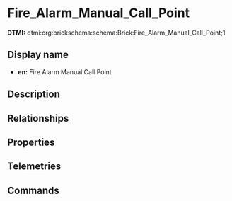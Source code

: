 # Fire_Alarm_Manual_Call_Point
**DTMI:** dtmi:org:brickschema:schema:Brick:Fire_Alarm_Manual_Call_Point;1
## Display name
- **en:** Fire Alarm Manual Call Point
## Description
## Relationships
## Properties
## Telemetries
## Commands
